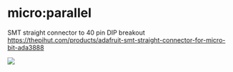 # micro:parallel

SMT straight connector to 40 pin DIP breakout  
<https://thepihut.com/products/adafruit-smt-straight-connector-for-micro-bit-ada3888>

![](pcb.png)
